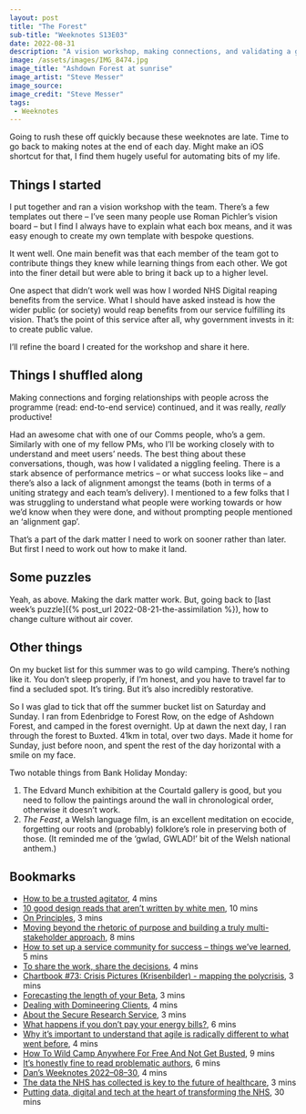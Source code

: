 ```yaml
---
layout: post
title: "The Forest"
sub-title: "Weeknotes S13E03"
date: 2022-08-31
description: "A vision workshop, making connections, and validating a gut feel about our programme."
image: /assets/images/IMG_8474.jpg
image_title: "Ashdown Forest at sunrise"
image_artist: "Steve Messer"
image_source:
image_credit: "Steve Messer"
tags:
 - Weeknotes
---
```


Going to rush these off quickly because these weeknotes are late. Time to go back to making notes at the end of each day. Might make an iOS shortcut for that, I find them hugely useful for automating bits of my life.

## Things I started

I put together and ran a vision workshop with the team. There’s a few templates out there – I’ve seen many people use Roman Pichler’s vision board – but I find I always have to explain what each box means, and it was easy enough to create my own template with bespoke questions.

It went well. One main benefit was that each member of the team got to contribute things they knew while learning things from each other. We got into the finer detail but were able to bring it back up to a higher level.

One aspect that didn’t work well was how I worded NHS Digital reaping benefits from the service. What I should have asked instead is how the wider public (or society) would reap benefits from our service fulfilling its vision. That’s the point of this service after all, why government invests in it: to create public value.

I’ll refine the board I created for the workshop and share it here.

## Things I shuffled along

Making connections and forging relationships with people across the programme (read: end-to-end service) continued, and it was really, _really_ productive!

Had an awesome chat with one of our Comms people, who’s a gem. Similarly with one of my fellow PMs, who I’ll be working closely with to understand and meet users’ needs. The best thing about these conversations, though, was how I validated a niggling feeling. There is a stark absence of performance metrics – or what success looks like – and there’s also a lack of alignment amongst the teams (both in terms of a uniting strategy and each team’s delivery). I mentioned to a few folks that I was struggling to understand what people were working towards or how we’d know when they were done, and without prompting people mentioned an ‘alignment gap’. 

That’s a part of the dark matter I need to work on sooner rather than later. But first I need to work out how to make it land.

## Some puzzles

 Yeah, as above. Making the dark matter work. But, going back to [last week’s puzzle]({% post_url 2022-08-21-the-assimilation %}), how to change culture without air cover.

## Other things

On my bucket list for this summer was to go wild camping. There’s nothing like it. You don’t sleep properly, if I’m honest, and you have to travel far to find a secluded spot. It’s tiring. But it’s also incredibly restorative. 

So I was glad to tick that off the summer bucket list on Saturday and Sunday. I ran from Edenbridge to Forest Row, on the edge of Ashdown Forest, and camped in the forest overnight. Up at dawn the next day, I ran through the forest to Buxted. 41km in total, over two days. Made it home for Sunday, just before noon, and spent the rest of the day horizontal with a smile on my face.

Two notable things from Bank Holiday Monday:
1. The Edvard Munch exhibition at the Courtald gallery is good, but you need to follow the paintings around the wall in chronological order, otherwise it doesn’t work.
2. _The Feast_, a Welsh language film, is an excellent meditation on ecocide, forgetting our roots and (probably) folklore’s role in preserving both of those. (It reminded me of the ‘gwlad, GWLAD!’ bit of the Welsh national anthem.)

## Bookmarks

- [How to be a trusted agitator](https://designnotes.blog.gov.uk/2022/07/05/how-to-be-a-trusted-agitator/), 4 mins
- [10 good design reads that aren’t written by white men](https://uxdesign.cc/10-good-design-reads-that-arent-written-by-white-men-58943255d04e), 10 mins
- [On Principles](https://technogoggles.com/2022/06/21/on-principles/), 3 mins
- [Moving beyond the rhetoric of purpose and building a truly multi-stakeholder approach](https://impact.economist.com/sustainability/circular-economies/moving-beyond-the-rhetoric-of-purpose-and-building-a-truly-multi-stakeholder), 8 mins
- [How to set up a service community for success – things we’ve learned](https://services.blog.gov.uk/2019/10/31/how-to-set-up-a-service-community-for-success-things-weve-learned/), 5 mins
- [To share the work, share the decisions](https://jessitron.com/2022/02/01/to-share-the-work-share/), 4 mins
- [Chartbook #73: Crisis Pictures (Krisenbilder) - mapping the polycrisis](https://adamtooze.substack.com/p/chartbook-73-crisis-pictures-krisenbilder), 3 mins
- [Forecasting the length of your Beta](https://markdalgarno.medium.com/a-few-things-that-might-extend-your-beta-3f552c4f752a), 3 mins
- [Dealing with Domineering Clients](https://stevenjmesser.medium.com/dealing-with-domineering-clients-67052f02f551), 4 mins
- [About the Secure Research Service](https://www.ons.gov.uk/aboutus/whatwedo/statistics/requestingstatistics/secureresearchservice/aboutthesecureresearchservice), 3 mins
- [What happens if you don’t pay your energy bills?](https://www.which.co.uk/news/article/what-happens-if-you-dont-pay-your-energy-bills-azBCJ8m7MhjS), 6 mins
- [Why it’s important to understand that agile is radically different to what went before](https://createchange.io/why-its-important-to-understand-that-agile-is-radically-different-to-what-went-before/), 4 mins
- [How To Wild Camp Anywhere For Free And Not Get Busted](https://tomsbiketrip.com/how-to-camp-anywhere-and-not-get-busted/), 9 mins
- [It’s honestly fine to read problematic authors](https://www.dazeddigital.com/life-culture/article/56814/1/its-honestly-fine-to-read-problematic-authors), 6 mins
- [Dan’s Weeknotes 2022–08–30](https://weeknot.es/dans-weeknotes-2022-08-30-4bba5efcd1fa), 4 mins
- [The data the NHS has collected is key to the future of healthcare](https://www.independent.co.uk/voices/nhs-gp-data-reform-ben-goldacre-b2153456.html), 3 mins
- [Putting data, digital and tech at the heart of transforming the NHS](https://www.gov.uk/government/publications/putting-data-digital-and-tech-at-the-heart-of-transforming-the-nhs/putting-data-digital-and-tech-at-the-heart-of-transforming-the-nhs), 30 mins